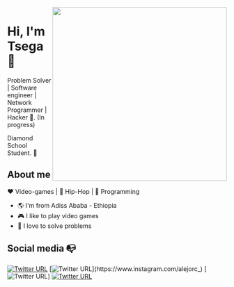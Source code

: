 <img align="right" width="400" height="400" src="https://encrypted-tbn0.gstatic.com/images?q=tbn%3AANd9GcRf0-R0QREsDsZCRzotGcevOjP2G23ev3XDMw&usqp=CAU">


# Hi, I'm Tsega :man:

Problem Solver | Software engineer | Network Programmer | Hacker :robot:. (In progress)

Diamond School Student. :school:

## About me 

:heart: Video-games | :black_heart: Hip-Hop | :blue_heart: Programming

- :earth_americas: I'm from Adiss Ababa - Ethiopia
- :video_game: I like to play video games
- :gem: I love to solve problems


## Social media :mailbox_with_no_mail:

[![Twitter URL](https://img.shields.io/twitter/url?color=%231DA1F2&label=follow&logo=twitter&logoColor=%231DA1F2&style=flat-square&url=https%3A%2F%2Fwww.reddit.com%2Fuser%2FFatChicken277)](https://twitter.com/alejorc277)
[![Twitter URL](https://img.shields.io/twitter/url?color=%23fb3958&label=follow&logo=instagram&logoColor=%23fb3958&style=flat-square&url=https%3A%2F%2Fwww.instagram.com%2Falejorc_)](https://www.instagram.com/alejorc_)
[![Twitter URL](https://img.shields.io/twitter/url?color=%230072b1&label=connect&logo=linkedin&logoColor=%230072b1&style=flat-square&url=https%3A%2F%2Fwww.linkedin.com%2Fin%2Falejandro-ramirez-ciceros%2F)]
[![Twitter URL](https://img.shields.io/twitter/url?color=orange&label=follow&logo=reddit&logoColor=orange&style=flat-square&url=https%3A%2F%2Fwww.reddit.com%2Fuser%2FFatChicken277)](https://www.reddit.com/user/FatChicken277)
